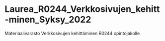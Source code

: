# Laurea_R0244_Verkkosivujen_kehitt-minen_Syksy_2022
Materiaalivarasto Verkkosivujen kehittäminen  R0244 opintojakolle
